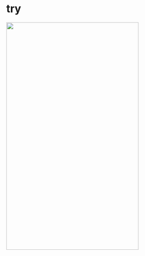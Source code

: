 # try
 <img src="https://user-images.githubusercontent.com/25991597/80951582-760a1700-8df8-11ea-97ce-f4e2f8b121cd.png" width="350" height="600" />
